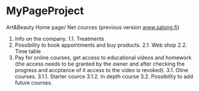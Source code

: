 # MyPageProject
Art&Beauty Home page/ Net cources (previous version www.salong.fi)
1. Info on the company.
   1.1. Treatments
2. Possibility to book appointments and buy products.
   2.1. Web shop
   2.2. Time table
4. Pay for online courses, get access to educational videos and homework (the access needs to be granted by the owner and after checking the progress and accptance of it access to the video is revoked).
   3.1. Oline courses.
     3.1.1. Starter cource
     3.1.2. In depth course
   3.2. Possibility to add future courses.
